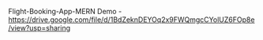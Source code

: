 Flight-Booking-App-MERN
Demo - https://drive.google.com/file/d/1BdZeknDEYOq2x9FWQmgcCYolUZ6FOp8e/view?usp=sharing

